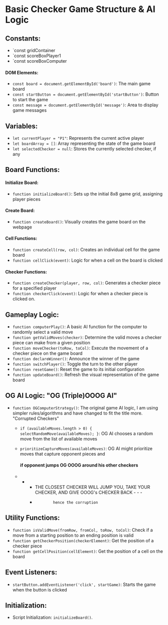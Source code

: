 # Basic Checker Game Structure & AI Logic

## Constants:
- `const gridContainer
- `const scoreBoxPlayer1 
- `const scoreBoxComputer
    
#### DOM Elements:
- `const board = document.getElementById('board')`: The main game board
- `const startButton = document.getElementById('startButton')`: Button to start the game
- `const message = document.getElementById('message')`: Area to display game messages
  
## Variables:
- `let currentPlayer = "P1"`: Represents the current active player
- `let boardArray = []`: Array representing the state of the game board
- `let selectedChecker = null`: Stores the currently selected checker, if any
  
## Board Functions:

#### Initialize Board:
- `function initializeBoard()`: Sets up the initial 8x8 game grid, assigning player pieces

#### Create Board:
- `function createBoard()`: Visually creates the game board on the webpage

#### Cell Functions:
- `function createCell(row, col)`: Creates an individual cell for the game board
- `function cellClick(event)`: Logic for when a cell on the board is clicked

#### Checker Functions:
- `function createChecker(player, row, col)`: Generates a checker piece for a specified player
- `function checkerClick(event)`: Logic for when a checker piece is clicked on.

## Gameplay Logic:
- `function computerPlay()`: A basic AI function for the computer to randomly select a valid move
- `function getValidMoves(checker)`: Determine the valid moves a checker piece can make from a given position
- `function moveChecker(toRow, toCol)`: Execute the movement of a checker piece on the game board
- `function declareWinner()`: Announce the winner of the game
- `function switchPlayer()`: Toggle the turn to the other player
- `function resetGame()`: Reset the game to its initial configuration
- `function updateBoard()`: Refresh the visual representation of the game board

## OG AI Logic:  "OG (Triple)OOOG AI"
- `function OGComputerStrategy()`: The original game AI logic, I am using simpler rules/algorithms and have changed to fit the title more. "Corrupted Checkers"
  - `if (availableMoves.length > 0) { selectRandomMove(availableMoves); }`: OG AI chooses a random move from the list of available moves
  - `prioritizeCaptureMoves(availableMoves)`: OG AI might prioritize moves that capture opponent pieces and

    #### if opponent jumps OG OOOG around his other checkers
  - - - THE CLOSEST CHECKER WILL JUMP YOU, TAKE YOUR CHECKER, AND GIVE OOOG's CHECKER BACK - - -
      -             hence the corruption     

## Utility Functions:
- `function isValidMove(fromRow, fromCol, toRow, toCol)`: Check if a move from a starting position to an ending position is valid
- `function getCheckerPosition(checkerElement)`: Get the position of a checker piece
- `function getCellPosition(cellElement)`: Get the position of a cell on the board

## Event Listeners:
- `startButton.addEventListener('click', startGame)`: Starts the game when the button is clicked
  
## Initialization:
- Script Initialization: `initializeBoard()`.

